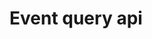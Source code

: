 ﻿---
author: Benedikte Kallåk
description: This section describes event query api
---

# Event query api

